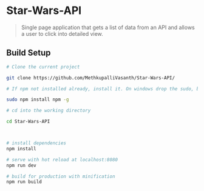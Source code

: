 
# Star-Wars-API

> Single page application that gets a list of data from an API and allows a user to click into detailed view.

## Build Setup

``` bash
# Clone the current project

git clone https://github.com/MethkupalliVasanth/Star-Wars-API/

# If npm not installed already, install it. On windows drop the sudo, but run it as administrator

sudo npm install npm -g

# cd into the working directory

cd Star-Wars-API



# install dependencies
npm install

# serve with hot reload at localhost:8080
npm run dev

# build for production with minification
npm run build
```

